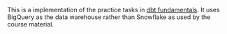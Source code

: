 This is a implementation of the practice tasks in [dbt fundamentals](https://courses.getdbt.com/courses/take/fundamentals).
It uses BigQuery as the data warehouse rather than Snowflake as used by the course material. 
